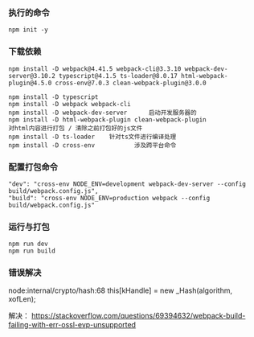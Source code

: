 ### 执行的命令
```
npm init -y
```

### 下载依赖
```
npm install -D webpack@4.41.5 webpack-cli@3.3.10 webpack-dev-server@3.10.2 typescript@4.1.5 ts-loader@8.0.17 html-webpack-plugin@4.5.0 cross-env@7.0.3 clean-webpack-plugin@3.0.0

npm install -D typescript
npm install -D webpack webpack-cli
npm install -D webpack-dev-server      启动开发服务器的
npm install -D html-webpack-plugin clean-webpack-plugin                      对html内容进行打包 / 清除之前打包好的js文件
npm install -D ts-loader    针对ts文件进行编译处理
npm install -D cross-env           涉及跨平台命令
```

### 配置打包命令
```
"dev": "cross-env NODE_ENV=development webpack-dev-server --config build/webpack.config.js",
"build": "cross-env NODE_ENV=production webpack --config build/webpack.config.js"
```

### 运行与打包
```
npm run dev
npm run build
```

### 错误解决
node:internal/crypto/hash:68
  this[kHandle] = new _Hash(algorithm, xofLen);

解决：
https://stackoverflow.com/questions/69394632/webpack-build-failing-with-err-ossl-evp-unsupported